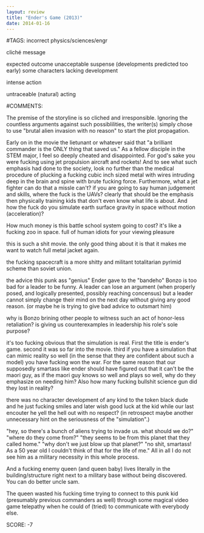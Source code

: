 ```yaml
---
layout: review
title: "Ender's Game (2013)"
date: 2014-01-16
---
```


#TAGS:
incorrect physics/sciences/engr

cliché message

expected outcome
unacceptable suspense (developments predicted too early)
some characters lacking development

intense action

untraceable (natural) acting

#COMMENTS:

The premise of the storyline is so cliched and irresponsible. Ignoring the countless arguments against such possiblilities, the writer(s) simply chose to use "brutal alien invasion with no reason" to start the plot propagation.

Early on in the movie the lietunant or whatever said that "a brilliant commander is the ONLY thing that saved us." As a fellow disciple in the STEM major, I feel so deeply cheated and disappointed. For god's sake you were fucking using jet propulsion aircraft and rockets! And to see what such emphasis had done to the society, look no further than the medical procedure of plucking a fucking cubic inch sized metal with wires intruding deep in the brain and spine with brute fucking force. Furthermore, what a jet fighter can do that a missle can't? if you are going to say human judgement and skills, where the fuck is the UAVs? clearly that should be the emphasis then physically training kids that don't even know what life is about. And how the fuck do you simulate earth surface gravity in space without motion (acceleration)?

How much money is this battle school system going to cost? it's like a fucking zoo in space. full of human idiots for your viewing pleasure

this is such a shit movie. the only good thing about it is that it makes me want to watch full metal jacket again.

the fucking spacecraft is a more shitty and militant totalitarian pyrimid scheme than soviet union.

the advice this punk ass "genius" Ender gave to the "bandeho" Bonzo is too bad for a leader to be funny. A leader can lose an argument (when properly posed, and logically presented, possibly reaching concensus) but a leader cannot simply change their mind on the next day without giving any good reason. (or maybe he is trying to give bad advice to outsmart him)

why is Bonzo brining other people to witness such an act of honor-less retaliation? is giving us counterexamples in leadership his role's sole purpose?

it's too fucking obvious that the simulation is real. First the title is ender's game. second it was so far into the movie. third if you have a simulation that can mimic reality so well (in the sense that they are confident about such a model) you have fucking won the war. For the same reason that our supposedly smartass like ender should have figured out that it can't be the maori guy, as if the maori guy knows so well and plays so well, why do they emphasize on needing him? Also how many fucking bullshit science gun did they lost in reality?

there was no character development of any kind to the token black dude and he just fucking smiles and later wish good luck at the kid while our last encouter he yell the hell out with no respect? (in retrospect maybe another unnecessary hint on the seriousness of the "simulation".)

"hey, so there's a bunch of aliens trying to invade us. what should we do?"
"where do they come from?"
"they seems to be from this planet that they called home."
"why don't we just blow up that planet?"
"no shit, smartass! As a 50 year old I couldn't think of that for the life of me."
All in all I do not see him as a military necessity in this whole process.

And a fucking enemy queen (and queen baby) lives literally in the building/structure right next to a military base without being discovered. You can do better uncle sam.

The queen wasted his fucking time trying to connect to this punk kid (presumably previous commanders as well) through some magical video game telepathy when he could of (tried) to communicate with everybody else.





SCORE:
-7
